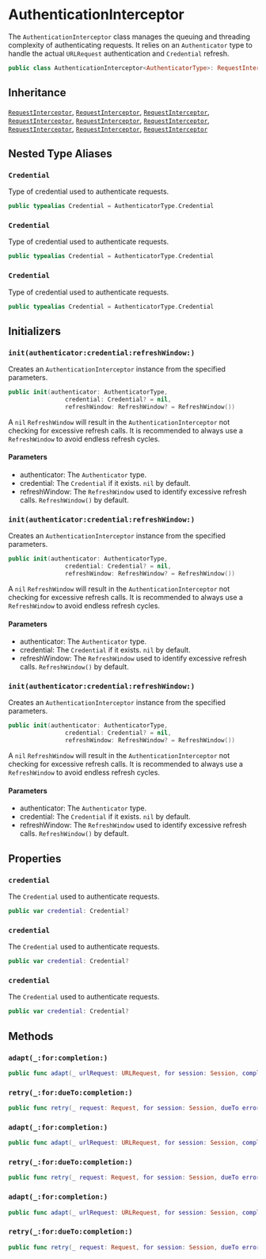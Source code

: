 # AuthenticationInterceptor

The `AuthenticationInterceptor` class manages the queuing and threading complexity of authenticating requests.
It relies on an `Authenticator` type to handle the actual `URLRequest` authentication and `Credential` refresh.

``` swift
public class AuthenticationInterceptor<AuthenticatorType>: RequestInterceptor where AuthenticatorType: Authenticator 
```

## Inheritance

[`RequestInterceptor`](/RequestInterceptor), [`RequestInterceptor`](/RequestInterceptor), [`RequestInterceptor`](/RequestInterceptor), [`RequestInterceptor`](/RequestInterceptor), [`RequestInterceptor`](/RequestInterceptor), [`RequestInterceptor`](/RequestInterceptor), [`RequestInterceptor`](/RequestInterceptor), [`RequestInterceptor`](/RequestInterceptor), [`RequestInterceptor`](/RequestInterceptor)

## Nested Type Aliases

### `Credential`

Type of credential used to authenticate requests.

``` swift
public typealias Credential = AuthenticatorType.Credential
```

### `Credential`

Type of credential used to authenticate requests.

``` swift
public typealias Credential = AuthenticatorType.Credential
```

### `Credential`

Type of credential used to authenticate requests.

``` swift
public typealias Credential = AuthenticatorType.Credential
```

## Initializers

### `init(authenticator:credential:refreshWindow:)`

Creates an `AuthenticationInterceptor` instance from the specified parameters.

``` swift
public init(authenticator: AuthenticatorType,
                credential: Credential? = nil,
                refreshWindow: RefreshWindow? = RefreshWindow()) 
```

A `nil` `RefreshWindow` will result in the `AuthenticationInterceptor` not checking for excessive refresh calls.
It is recommended to always use a `RefreshWindow` to avoid endless refresh cycles.

#### Parameters

  - authenticator: The `Authenticator` type.
  - credential: The `Credential` if it exists. `nil` by default.
  - refreshWindow: The `RefreshWindow` used to identify excessive refresh calls. `RefreshWindow()` by default.

### `init(authenticator:credential:refreshWindow:)`

Creates an `AuthenticationInterceptor` instance from the specified parameters.

``` swift
public init(authenticator: AuthenticatorType,
                credential: Credential? = nil,
                refreshWindow: RefreshWindow? = RefreshWindow()) 
```

A `nil` `RefreshWindow` will result in the `AuthenticationInterceptor` not checking for excessive refresh calls.
It is recommended to always use a `RefreshWindow` to avoid endless refresh cycles.

#### Parameters

  - authenticator: The `Authenticator` type.
  - credential: The `Credential` if it exists. `nil` by default.
  - refreshWindow: The `RefreshWindow` used to identify excessive refresh calls. `RefreshWindow()` by default.

### `init(authenticator:credential:refreshWindow:)`

Creates an `AuthenticationInterceptor` instance from the specified parameters.

``` swift
public init(authenticator: AuthenticatorType,
                credential: Credential? = nil,
                refreshWindow: RefreshWindow? = RefreshWindow()) 
```

A `nil` `RefreshWindow` will result in the `AuthenticationInterceptor` not checking for excessive refresh calls.
It is recommended to always use a `RefreshWindow` to avoid endless refresh cycles.

#### Parameters

  - authenticator: The `Authenticator` type.
  - credential: The `Credential` if it exists. `nil` by default.
  - refreshWindow: The `RefreshWindow` used to identify excessive refresh calls. `RefreshWindow()` by default.

## Properties

### `credential`

The `Credential` used to authenticate requests.

``` swift
public var credential: Credential? 
```

### `credential`

The `Credential` used to authenticate requests.

``` swift
public var credential: Credential? 
```

### `credential`

The `Credential` used to authenticate requests.

``` swift
public var credential: Credential? 
```

## Methods

### `adapt(_:for:completion:)`

``` swift
public func adapt(_ urlRequest: URLRequest, for session: Session, completion: @escaping (Result<URLRequest, Error>) -> Void) 
```

### `retry(_:for:dueTo:completion:)`

``` swift
public func retry(_ request: Request, for session: Session, dueTo error: Error, completion: @escaping (RetryResult) -> Void) 
```

### `adapt(_:for:completion:)`

``` swift
public func adapt(_ urlRequest: URLRequest, for session: Session, completion: @escaping (Result<URLRequest, Error>) -> Void) 
```

### `retry(_:for:dueTo:completion:)`

``` swift
public func retry(_ request: Request, for session: Session, dueTo error: Error, completion: @escaping (RetryResult) -> Void) 
```

### `adapt(_:for:completion:)`

``` swift
public func adapt(_ urlRequest: URLRequest, for session: Session, completion: @escaping (Result<URLRequest, Error>) -> Void) 
```

### `retry(_:for:dueTo:completion:)`

``` swift
public func retry(_ request: Request, for session: Session, dueTo error: Error, completion: @escaping (RetryResult) -> Void) 
```

